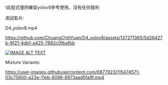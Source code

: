 !此程式僅供練習yolov8參考使用，沒有任何營利

測試影片:

D4_yolov8.mp4


https://github.com/ChuangChihYuan/D4_yolov8/assets/137271365/5d26427b-9f21-4db1-a425-7882c0fbafbb


[![IMAGE ALT TEXT](http://img.youtube.com/vi/rI1ehBqyFAs/0.jpg)](https://www.youtube.com/watch?v=rI1ehBqyFAs "D4 yolov8")


Mixture Variants:

https://user-images.githubusercontent.com/6877923/115474571-03c75800-a23e-11eb-8096-8973aad5fa9f.mp4




